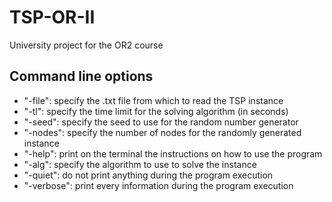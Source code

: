 # TSP-OR-II
University project for the OR2 course

## Command line options
- "-file": specify the .txt file from which to read the TSP instance
- "-tl": specify the time limit for the solving algorithm (in seconds)
- "-seed": specify the seed to use for the random number generator
- "-nodes": specify the number of nodes for the randomly generated instance
- "-help": print on the terminal the instructions on how to use the program
- "-alg": specify the algorithm to use to solve the instance
- "-quiet": do not print anything during the program execution
- "-verbose": print every information during the program execution